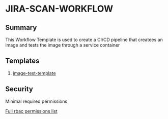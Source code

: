 # JIRA-SCAN-WORKFLOW

## Summary

This Workflow Template is used to create a CI/CD pipeline that createes an image and tests the image through a service container

## Templates

1. [image-test-template](https://github.com/codefresh-io/argo-hub/blob/main/workflows/image-test-template/versions/0.0.1/docs/image-test-template.md) 

## Security

Minimal required permissions

[Full rbac permissions list](./rbac.yaml)
